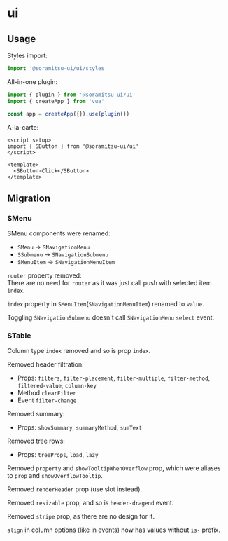 # ui

## Usage

Styles import:

```ts
import '@soramitsu-ui/ui/styles'
```

All-in-one plugin:

```ts
import { plugin } from '@soramitsu-ui/ui'
import { createApp } from 'vue'

const app = createApp({}).use(plugin())
```

A-la-carte:

```vue
<script setup>
import { SButton } from '@soramitsu-ui/ui'
</script>

<template>
  <SButton>Click</SButton>
</template>
```

## Migration

### SMenu

SMenu components were renamed:

- `SMenu` -> `SNavigationMenu`
- `SSubmenu` -> `SNavigationSubmenu`
- `SMenuItem` -> `SNavigationMenuItem`

`router` property removed:\
There are no need for `router` as it was just call push with selected item `index`.

`index` property in `SMenuItem`(`SNavigationMenuItem`) renamed to `value`.

Toggling `SNavigationSubmenu` doesn't call `SNavigationMenu` `select` event.

### STable

Column type `index` removed and so is prop `index`.

Removed header filtration:

- Props: `filters`, `filter-placement`, `filter-multiple`, `filter-method`, `filtered-value`, `column-key`
- Method `clearFilter`
- Event `filter-change`

Removed summary:

- Props: `showSummary`, `summaryMethod`, `sumText`

Removed tree rows:

- Props: `treeProps`, `load`, `lazy`

Removed `property` and `showTooltipWhenOverflow` prop, which were aliases to `prop` and `showOverflowTooltip`.

Removed `renderHeader` prop (use slot instead).

Removed `resizable` prop, and so is `header-dragend` event.

Removed `stripe` prop, as there are no design for it.

`align` in column options (like in events) now has values without `is-` prefix.
